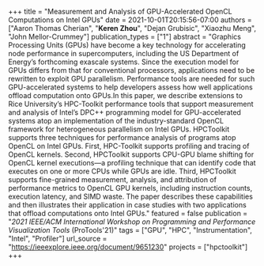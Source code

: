 +++
title = "Measurement and Analysis of GPU-Accelerated OpenCL Computations on Intel GPUs"
date = 2021-10-01T20:15:56-07:00
authors = ["Aaron Thomas Cherian", "**Keren Zhou**", "Dejan Grubisic", "Xiaozhu Meng", "John Mellor-Crummey"]
publication_types = ["1"]
abstract = "Graphics Processing Units (GPUs) have become a key technology for accelerating node performance in supercomputers, including the US Department of Energy’s forthcoming exascale systems. Since the execution model for GPUs differs from that for conventional processors, applications need to be rewritten to exploit GPU parallelism. Performance tools are needed for such GPU-accelerated systems to help developers assess how well applications offload computation onto GPUs.In this paper, we describe extensions to Rice University’s HPC-Toolkit performance tools that support measurement and analysis of Intel’s DPC++ programming model for GPU-accelerated systems atop an implementation of the industry-standard OpenCL framework for heterogeneous parallelism on Intel GPUs. HPCToolkit supports three techniques for performance analysis of programs atop OpenCL on Intel GPUs. First, HPC-Toolkit supports profiling and tracing of OpenCL kernels. Second, HPCToolkit supports CPU-GPU blame shifting for OpenCL kernel executions—a profiling technique that can identify code that executes on one or more CPUs while GPUs are idle. Third, HPCToolkit supports fine-grained measurement, analysis, and attribution of performance metrics to OpenCL GPU kernels, including instruction counts, execution latency, and SIMD waste. The paper describes these capabilities and then illustrates their application in case studies with two applications that offload computations onto Intel GPUs."
featured = false
publication = "*2021 IEEE/ACM International Workshop on Programming and Performance Visualization Tools* (ProTools'21)"
tags = ["GPU", "HPC", "Instrumentation", "Intel", "Profiler"]
url_source = "https://ieeexplore.ieee.org/document/9651230"
projects = ["hpctoolkit"]
+++


